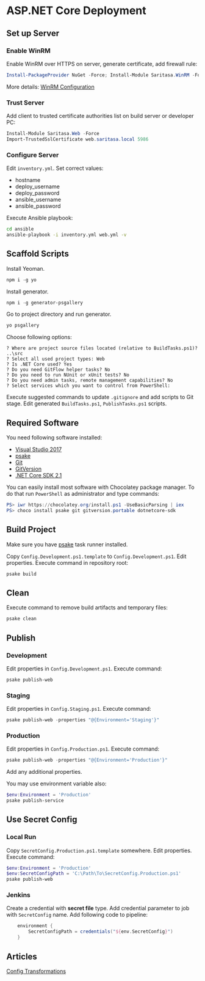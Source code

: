 ASP.NET Core Deployment
=======================

Set up Server
-------------

### Enable WinRM

Enable WinRM over HTTPS on server, generate certificate, add firewall rule:

```powershell
Install-PackageProvider NuGet -Force; Install-Module Saritasa.WinRM -Force; Install-WinrmHttps
```

More details: [WinRM Configuration](https://github.com/Saritasa/PSGallery/blob/master/docs/WinRMConfiguration.md)

### Trust Server

Add client to trusted certificate authorities list on build server or developer PC:

```powershell
Install-Module Saritasa.Web -Force
Import-TrustedSslCertificate web.saritasa.local 5986
```

### Configure Server

Edit `inventory.yml`. Set correct values:

- hostname
- deploy_username
- deploy_password
- ansible_username
- ansible_password

Execute Ansible playbook:

```sh
cd ansible
ansible-playbook -i inventory.yml web.yml -v
```

Scaffold Scripts
----------------

Install Yeoman.

```powershell
npm i -g yo
```

Install generator.

```powershell
npm i -g generator-psgallery
```

Go to project directory and run generator.

```powershell
yo psgallery
```

Choose following options:

```
? Where are project source files located (relative to BuildTasks.ps1)? ..\src
? Select all used project types: Web
? Is .NET Core used? Yes
? Do you need GitFlow helper tasks? No
? Do you need to run NUnit or xUnit tests? No
? Do you need admin tasks, remote management capabilities? No
? Select services which you want to control from PowerShell:
```

Execute suggested commands to update `.gitignore` and add scripts to Git stage. Edit generated `BuildTasks.ps1`, `PublishTasks.ps1` scripts.

Required Software
-----------------

You need following software installed:

- [Visual Studio 2017](https://www.visualstudio.com/downloads/)
- [psake](https://github.com/psake/psake)
- [Git](https://git-scm.com/)
- [GitVersion](https://gitversion.readthedocs.io/)
- [.NET Core SDK 2.1](https://www.microsoft.com/net/download)

You can easily install most software with Chocolatey package manager. To do that run `PowerShell` as administrator and type commands:

```powershell
PS> iwr https://chocolatey.org/install.ps1 -UseBasicParsing | iex
PS> choco install psake git gitversion.portable dotnetcore-sdk
```

Build Project
-------------

Make sure you have [psake](https://chocolatey.org/packages/psake) task runner installed.

Copy `Config.Development.ps1.template` to `Config.Development.ps1`. Edit properties. Execute command in repository root:

```powershell
psake build
```

Clean
-----

Execute command to remove build artifacts and temporary files:

```powershell
psake clean
```

Publish
-------

### Development

Edit properties in `Config.Development.ps1`. Execute command:

```powershell
psake publish-web
```

### Staging

Edit properties in `Config.Staging.ps1`. Execute command:

```powershell
psake publish-web -properties "@{Environment='Staging'}"
```

### Production

Edit properties in `Config.Production.ps1`. Execute command:

```powershell
psake publish-web -properties "@{Environment='Production'}"
```

Add any additional properties.

You may use environment variable also:

```powershell
$env:Environment = 'Production'
psake publish-service
```

Use Secret Config
-----------------

### Local Run

Copy `SecretConfig.Production.ps1.template` somewhere. Edit properties. Execute command:

```powershell
$env:Environment = 'Production'
$env:SecretConfigPath = 'C:\Path\To\SecretConfig.Production.ps1'
psake publish-web
```

### Jenkins

Create a credential with **secret file** type. Add credential parameter to job with `SecretConfig` name. Add following code to pipeline:

```groovy
    environment {
        SecretConfigPath = credentials("${env.SecretConfig}")
    }
```

Articles
--------

[Config Transformations](docs/ConfigTransformations.md)
